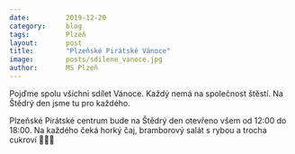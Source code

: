 ```yaml
---
date:         2019-12-20
category:     blog
tags:         Plzeň
layout:       post
title:        "Plzeňské Pirátské Vánoce" 
image:        posts/sdilene_vanoce.jpg
author:       MS Plzeň
---
```


Pojďme spolu všichni sdílet Vánoce.
Každý nemá na společnost štěstí.
Na Štědrý den jsme tu pro každého. 

Plzeňské Pirátské centrum bude na Štědrý den otevřeno všem od 12:00 do 18:00. 
Na každého čeká horký čaj, bramborový salát s rybou a trocha cukroví 🎄🏴‍☠️
